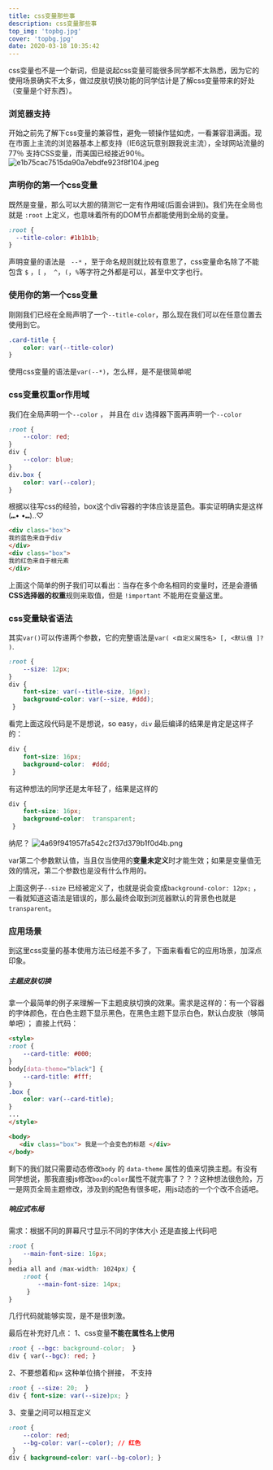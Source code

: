 ```yaml
---
title: css变量那些事
description: css变量那些事
top_img: 'topbg.jpg'
cover: 'topbg.jpg'
date: 2020-03-18 10:35:42
---
```



  css变量也不是一个新词，但是说起css变量可能很多同学都不太熟悉，因为它的使用场景确实不太多，做过皮肤切换功能的同学估计是了解css变量带来的好处（变量是个好东西）。
   
   
###  浏览器支持  
   开始之前先了解下css变量的兼容性，避免一顿操作猛如虎，一看兼容泪满面。现在市面上主流的浏览器基本上都支持（IE6这玩意别跟我说主流），全球网站流量的 77％ 支持CSS变量，而美国已经接近90％。
   ![e1b75cac7515da90a7ebdfe923f8f104.jpeg](./Screenshot0119-1141.jpg)
   
   

### 声明你的第一个css变量
既然是变量，那么可以大胆的猜测它一定有作用域(后面会讲到)。我们先在全局也就是 `:root`  上定义，也意味着所有的DOM节点都能使用到全局的变量。
```css
:root {
  --title-color: #1b1b1b;  
}
```
声明变量的语法是 ` --*` ，至于命名规则就比较有意思了，css变量命名除了不能包含 `$` ，`[` ，` ^`，`(`，`%`等字符之外都是可以，甚至中文字也行。


### 使用你的第一个css变量
刚刚我们已经在全局声明了一个`--title-color`，那么现在我们可以在任意位置去使用到它。
```css
.card-title {
    color: var(--title-color)
}
```
 使用css变量的语法是`var(--*)`，怎么样，是不是很简单呢
 
 
 ### css变量权重or作用域
 我们在全局声明一个`--color` ， 并且在 `div` 选择器下面再声明一个`--color`
```css
:root { 
    --color: red;
}
div {
    --color: blue;
}
div.box {
    color: var(--color);
}
```
根据以往写css的经验，box这个div容器的字体应该是蓝色。事实证明确实是这样(⑉• •⑉)‥♡
```html
<div class="box">
我的蓝色来自于div
</div>
<div class="box">
我的红色来自于根元素
</div>
```
上面这个简单的例子我们可以看出：当存在多个命名相同的变量时，还是会遵循**CSS选择器的权重**规则来取值，但是 `!important`  不能用在变量这里。


### css变量缺省语法
其实` var() `可以传递两个参数，它的完整语法是`var( <自定义属性名> [, <默认值 ]? )`.
```css
:root { 
    --size: 12px;
}
div {
    font-size: var(--title-size, 16px); 
    background-color: var(--size, #ddd);
 }
```
看完上面这段代码是不是想说，so easy，`div` 最后编译的结果是肯定是这样子的：
```css
div {
    font-size: 16px; 
    background-color:  #ddd;
 }
```
有这种想法的同学还是太年轻了，结果是这样的
```css
div {
    font-size: 16px; 
    background-color:  transparent;
 }
```
纳尼？
![4a69f941957fa542c2f37d379b1f0d4b.png](./question.png)


var第二个参数默认值，当且仅当使用的**变量未定义**时才能生效；如果是变量值无效的情况，第二个参数也是没有什么作用的。

上面这例子`--size` 已经被定义了，也就是说会变成`background-color: 12px;` ，一看就知道这语法是错误的，那么最终会取到浏览器默认的背景色也就是`transparent`。

 ### 应用场景
到这里css变量的基本使用方法已经差不多了，下面来看看它的应用场景，加深点印象。
##### 主题皮肤切换
拿一个最简单的例子来理解一下主题皮肤切换的效果。需求是这样的：有一个容器的字体颜色，在白色主题下显示黑色，在黑色主题下显示白色，默认白皮肤（够简单吧）；
直接上代码：
```html
<style>
:root {
    --card-title: #000;
}
body[data-theme="black"] {
    --card-title: #fff;
}
.box {
    color: var(--card-title);
}
...
</style>

<body>
   <div class="box"> 我是一个会变色的标题 </div>
</body>
```
剩下的我们就只需要动态修改`body` 的 `data-theme` 属性的值来切换主题。有没有同学想说，那我直接js修改`box`的`color`属性不就完事了？？？这种想法很危险，万一是网页全局主题修改，涉及到的配色有很多呢，用js动态的一个个改不合适吧。

##### 响应式布局
需求：根据不同的屏幕尺寸显示不同的字体大小
还是直接上代码吧
```css
:root { 
    --main-font-size: 16px; 
} 
media all and (max-width: 1024px) {
    :root { 
        --main-font-size: 14px;
     } 
}
```
几行代码就能够实现，是不是很刺激。



最后在补充好几点：
1、css变量**不能在属性名上使用**
```css
:root { --bgc: background-color;  }
div { var(--bgc): red; }
```
2、不要想着和`px` 这种单位搞个拼接， 不支持
```css
:root { --size: 20;  }
div { font-size: var(--size)px; }
```
3、变量之间可以相互定义
```css
:root { 
    --color: red;
    --bg-color: var(--color); // 红色
 }
div { background-color: var(--bg-color); } 
```

<div class="aplayer no-destroy" data-id="热门" data-server="tencent" data-type="search" data-fixed="true" data-mini="true" data-listFolded="false" data-order="random" data-preload="none" data-autoplay="true" muted></div>

